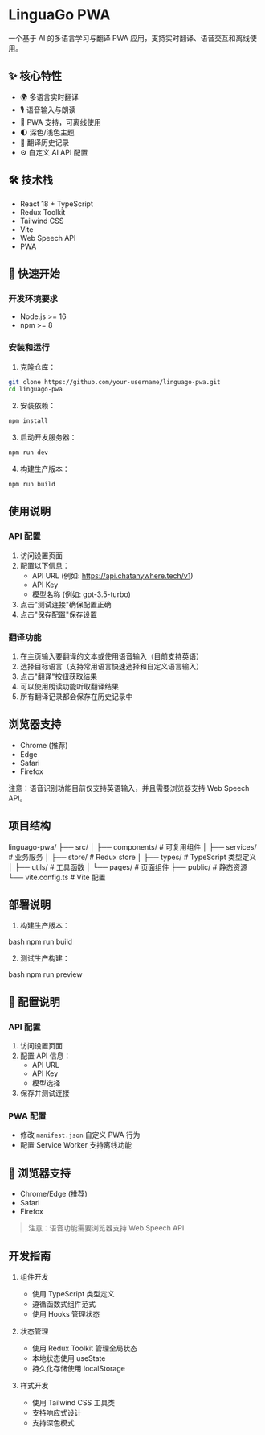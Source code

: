 # LinguaGo PWA

一个基于 AI 的多语言学习与翻译 PWA 应用，支持实时翻译、语音交互和离线使用。

## ✨ 核心特性

- 🌍 多语言实时翻译
- 🎙️ 语音输入与朗读
- 📱 PWA 支持，可离线使用
- 🌓 深色/浅色主题
- 🔄 翻译历史记录
- ⚙️ 自定义 AI API 配置

## 🛠️ 技术栈

- React 18 + TypeScript
- Redux Toolkit
- Tailwind CSS
- Vite
- Web Speech API
- PWA

## 🚀 快速开始

### 开发环境要求

- Node.js >= 16
- npm >= 8

### 安装和运行

1. 克隆仓库：
```bash
git clone https://github.com/your-username/linguago-pwa.git
cd linguago-pwa
```

2. 安装依赖：
```bash
npm install
```

3. 启动开发服务器：
```bash
npm run dev
```

4. 构建生产版本：
```bash
npm run build
```

## 使用说明

### API 配置

1. 访问设置页面
2. 配置以下信息：
   - API URL (例如: https://api.chatanywhere.tech/v1)
   - API Key
   - 模型名称 (例如: gpt-3.5-turbo)
3. 点击"测试连接"确保配置正确
4. 点击"保存配置"保存设置

### 翻译功能

1. 在主页输入要翻译的文本或使用语音输入（目前支持英语）
2. 选择目标语言（支持常用语言快速选择和自定义语言输入）
3. 点击"翻译"按钮获取结果
4. 可以使用朗读功能听取翻译结果
5. 所有翻译记录都会保存在历史记录中

## 浏览器支持

- Chrome (推荐)
- Edge
- Safari
- Firefox

注意：语音识别功能目前仅支持英语输入，并且需要浏览器支持 Web Speech API。

## 项目结构

linguago-pwa/
├── src/
│ ├── components/ # 可复用组件
│ ├── services/ # 业务服务
│ ├── store/ # Redux store
│ ├── types/ # TypeScript 类型定义
│ ├── utils/ # 工具函数
│ └── pages/ # 页面组件
├── public/ # 静态资源
└── vite.config.ts # Vite 配置



## 部署说明

1. 构建生产版本：

bash
npm run build

2. 测试生产构建：

bash
npm run preview


## 🔧 配置说明

### API 配置
1. 访问设置页面
2. 配置 API 信息：
   - API URL
   - API Key
   - 模型选择
3. 保存并测试连接

### PWA 配置
- 修改 `manifest.json` 自定义 PWA 行为
- 配置 Service Worker 支持离线功能

## 📱 浏览器支持

- Chrome/Edge (推荐)
- Safari
- Firefox

> 注意：语音功能需要浏览器支持 Web Speech API

## 开发指南

1. 组件开发
   - 使用 TypeScript 类型定义
   - 遵循函数式组件范式
   - 使用 Hooks 管理状态

2. 状态管理
   - 使用 Redux Toolkit 管理全局状态
   - 本地状态使用 useState
   - 持久化存储使用 localStorage

3. 样式开发
   - 使用 Tailwind CSS 工具类
   - 支持响应式设计
   - 支持深色模式
